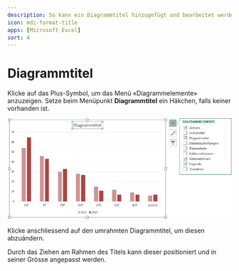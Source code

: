 ```yaml
---
description: So kann ein Diagrammtitel hinzugefügt und bearbeitet werden
icon: mdi-format-title
apps: [Microsoft Excel]
sort: 4
---
```


# Diagrammtitel




Klicke auf das Plus-Symbol, um das Menü «Diagrammelemente» anzuzeigen. Setze beim Menüpunkt __Diagrammtitel__ ein Häkchen, falls keiner vorhanden ist.

![](./images/diagram-title.ms.png)

Klicke anschliessend auf den umrahmten Diagrammtitel, um diesen abzuändern.

Durch das Ziehen am Rahmen des Titels kann dieser positioniert und in seiner Grösse angepasst werden.
